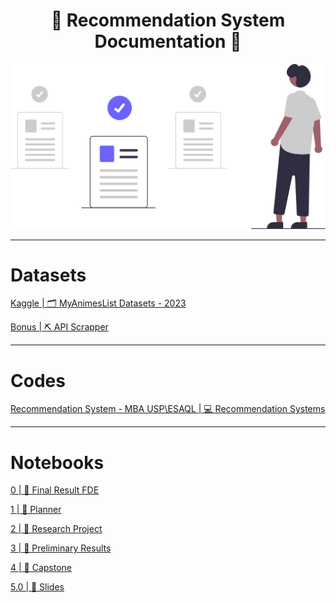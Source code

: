 <h1 align='center'>📝 Recommendation System Documentation 📝</h1>

<div align="center">
  <img src='./src/read-me-images/documents.svg' alt='Documents' />
</div>

---

# Datasets

[Kaggle | 🗂️ MyAnimesList Datasets - 2023](https://www.kaggle.com/datasets/dsfelix/animes-dataset-2023)

[Bonus | ⛏️ API Scrapper](https://github.com/CSFelix/recommendation-system/blob/main/bonus%20-%20scrapper.ipynb)

---

# Codes

[Recommendation System - MBA USP\ESAQL | 💻 Recommendation Systems](https://github.com/CSFelix/recommendation-system-mba-usp-esalq/tree/main)

---

# Notebooks

[0 | 📃 Final Result FDE](https://github.com/CSFelix/recommendation-system-documentation/blob/main/src/0%20-%20Documentação%20-%20Resultado%20FDE.pdf)

[1 | 📃 Planner](https://github.com/CSFelix/recommendation-system-documentation/blob/main/src/1.1%20-%20Planner.pptx)

[2 | 📃 Research Project](https://github.com/CSFelix/recommendation-system-documentation/blob/main/src/1.2%20-%20Projeto%20de%20Pesquisa.docx)

[3 | 📃 Preliminary Results](https://github.com/CSFelix/recommendation-system-documentation/blob/main/src/1.3%20-%20Resultados%20Preliminares.docx)

[4 | 📃 Capstone](https://github.com/CSFelix/recommendation-system-documentation/blob/main/src/1.4%20-%20TCC.docx)

[5.0 | 📃 Slides](https://github.com/CSFelix/recommendation-system-documentation/blob/main/src/1.5%20-%20Slides.pptx)
